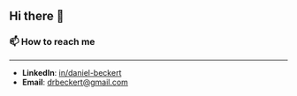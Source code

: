 ## Hi there 👋

<!--
**Drieger/drieger** is a ✨ _special_ ✨ repository because its `README.md` (this file) appears on your GitHub profile.

Here are some ideas to get you started:

- 🔭 I’m currently working on ...
- 🌱 I’m currently learning ...
- 👯 I’m looking to collaborate on ...
- 🤔 I’m looking for help with ...
- 💬 Ask me about ...
- 😄 Pronouns: ...
- ⚡ Fun fact: ...
-->
### 📫 How to reach me
---

* **LinkedIn**: [in/daniel-beckert]("https://www.linkedin.com/in/daniel-beckert/")
* **Email**: [drbeckert@gmail.com]("mailto://drbeckert@gmail.com")



<!--
![linkedin](icon/linkedin.png) [in/daniel-becker]("https://www.linkedin.com/in/daniel-beckert/")
-->
